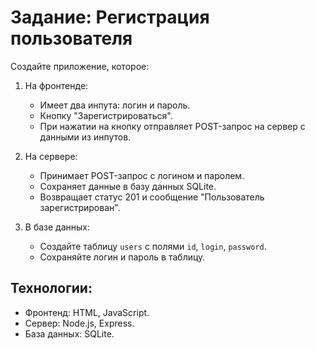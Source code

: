 # Задание: Регистрация пользователя

Создайте приложение, которое:
1. На фронтенде:
   - Имеет два инпута: логин и пароль.
   - Кнопку "Зарегистрироваться".
   - При нажатии на кнопку отправляет POST-запрос на сервер с данными из инпутов.

2. На сервере:
   - Принимает POST-запрос с логином и паролем.
   - Сохраняет данные в базу данных SQLite.
   - Возвращает статус 201 и сообщение "Пользователь зарегистрирован".

3. В базе данных:
   - Создайте таблицу `users` с полями `id`, `login`, `password`.
   - Сохраняйте логин и пароль в таблицу.

## Технологии:
- Фронтенд: HTML, JavaScript.
- Сервер: Node.js, Express.
- База данных: SQLite.